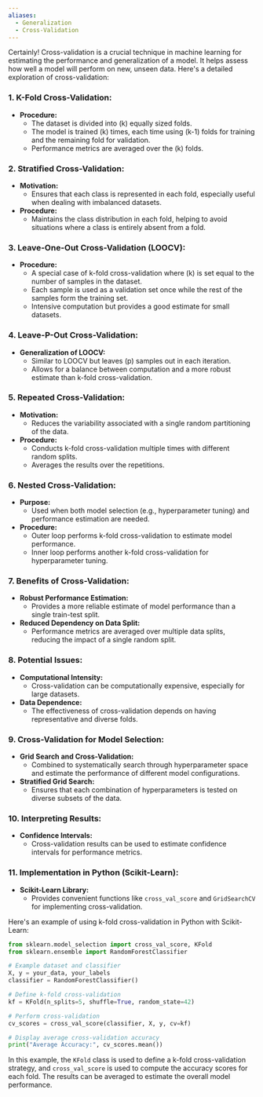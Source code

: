 ```yaml
---
aliases:
  - Generalization
  - Cross-Validation
---
```

Certainly! Cross-validation is a crucial technique in machine learning for estimating the performance and generalization of a model. It helps assess how well a model will perform on new, unseen data. Here's a detailed exploration of cross-validation:

### 1. **K-Fold Cross-Validation:**
   - **Procedure:**
     - The dataset is divided into \(k\) equally sized folds.
     - The model is trained \(k\) times, each time using \(k-1\) folds for training and the remaining fold for validation.
     - Performance metrics are averaged over the \(k\) folds.

### 2. **Stratified Cross-Validation:**
   - **Motivation:**
     - Ensures that each class is represented in each fold, especially useful when dealing with imbalanced datasets.
   - **Procedure:**
     - Maintains the class distribution in each fold, helping to avoid situations where a class is entirely absent from a fold.

### 3. **Leave-One-Out Cross-Validation (LOOCV):**
   - **Procedure:**
     - A special case of k-fold cross-validation where \(k\) is set equal to the number of samples in the dataset.
     - Each sample is used as a validation set once while the rest of the samples form the training set.
     - Intensive computation but provides a good estimate for small datasets.

### 4. **Leave-P-Out Cross-Validation:**
   - **Generalization of LOOCV:**
     - Similar to LOOCV but leaves \(p\) samples out in each iteration.
     - Allows for a balance between computation and a more robust estimate than k-fold cross-validation.

### 5. **Repeated Cross-Validation:**
   - **Motivation:**
     - Reduces the variability associated with a single random partitioning of the data.
   - **Procedure:**
     - Conducts k-fold cross-validation multiple times with different random splits.
     - Averages the results over the repetitions.

### 6. **Nested Cross-Validation:**
   - **Purpose:**
     - Used when both model selection (e.g., hyperparameter tuning) and performance estimation are needed.
   - **Procedure:**
     - Outer loop performs k-fold cross-validation to estimate model performance.
     - Inner loop performs another k-fold cross-validation for hyperparameter tuning.

### 7. **Benefits of Cross-Validation:**
   - **Robust Performance Estimation:**
     - Provides a more reliable estimate of model performance than a single train-test split.
   - **Reduced Dependency on Data Split:**
     - Performance metrics are averaged over multiple data splits, reducing the impact of a single random split.

### 8. **Potential Issues:**
   - **Computational Intensity:**
     - Cross-validation can be computationally expensive, especially for large datasets.
   - **Data Dependence:**
     - The effectiveness of cross-validation depends on having representative and diverse folds.

### 9. **Cross-Validation for Model Selection:**
   - **Grid Search and Cross-Validation:**
     - Combined to systematically search through hyperparameter space and estimate the performance of different model configurations.
   - **Stratified Grid Search:**
     - Ensures that each combination of hyperparameters is tested on diverse subsets of the data.

### 10. **Interpreting Results:**
   - **Confidence Intervals:**
     - Cross-validation results can be used to estimate confidence intervals for performance metrics.

### 11. **Implementation in Python (Scikit-Learn):**
   - **Scikit-Learn Library:**
     - Provides convenient functions like `cross_val_score` and `GridSearchCV` for implementing cross-validation.

Here's an example of using k-fold cross-validation in Python with Scikit-Learn:

```python
from sklearn.model_selection import cross_val_score, KFold
from sklearn.ensemble import RandomForestClassifier

# Example dataset and classifier
X, y = your_data, your_labels
classifier = RandomForestClassifier()

# Define k-fold cross-validation
kf = KFold(n_splits=5, shuffle=True, random_state=42)

# Perform cross-validation
cv_scores = cross_val_score(classifier, X, y, cv=kf)

# Display average cross-validation accuracy
print("Average Accuracy:", cv_scores.mean())
```

In this example, the `KFold` class is used to define a k-fold cross-validation strategy, and `cross_val_score` is used to compute the accuracy scores for each fold. The results can be averaged to estimate the overall model performance.